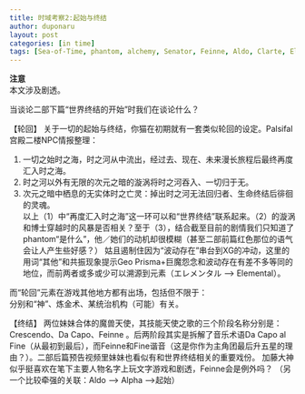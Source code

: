 ```yaml
---
title: 时域考察2:起始与终结
author: duponaru
layout: post
categories: [in time]
tags: [Sea-of-Time, phantom, alchemy, Senator, Feinne, Aldo, Clarte, Elemental, Geo-Prisma]
---
```


**注意**  
本文涉及剧透。  


当谈论二部下篇“世界终结的开始”时我们在谈论什么？  
  
【轮回】
关于一切的起始与终结，你猫在初期就有一套类似轮回的设定。Palsifal宫殿二楼NPC情报整理：
<span class="image centered"><img src="{{ '/assets/post_img/2020-04-19/circle.png' | relative_url }}" alt="" /></span>  

1. 一切之始时之海，时之河从中流出，经过去、现在、未来漫长旅程后最终再度汇入时之海。  
2. 时之河以外有无限的次元之暗的漩涡将时之河吞入、一切归于无。  
3. 次元之暗中栖息的无实体时之亡灵：掉出时之河无法回归者、生命终结后徘徊的灵魂。  
以上（1）中“再度汇入时之海”这一环可以和“世界终结”联系起来。（2）的漩涡和博士穿越时的风暴是否相关？至于（3），结合截至目前的剧情我们只知道了phantom“是什么”，他／她们的动机却很模糊（甚至二部前篇红色那位的语气会让人产生些好感？）
姑且遏制住因为“波动存在”串台到XG的冲动，这里的用词“其他”和共振现象提示Geo Prisma+巨魔怨念和波动存在有差不多等同的地位，而前两者或多或少可以溯源到元素（エレメンタル --> Elemental）。   


而“轮回”元素在游戏其他地方都有出场，包括但不限于：  
<span class="image centered"><img src="{{ '/assets/post_img/2020-04-19/infty.jpg' | relative_url }}" alt="" /></span>   
分别和“神”、炼金术、某统治机构（可能）有关。


【终结】
两位妹妹合体的魔兽天使，其技能天使之歌的三个阶段名称分别是：Crescendo、Da Capo、Feinne 。后两阶段其实是拆解了音乐术语Da Capo al Fine（从最初到最后），而Feinne和Fine谐音（这是你作为主角团最后升五星的理由？）。二部后篇预告视频里妹妹也看似有和世界终结相关的重要戏份。
加藤大神似乎挺喜欢在笔下主要人物名字上玩文字游戏和剧透，Feinne会是例外吗？
（另一个比较牵强的关联：Aldo --> Alpha -->起始）  
